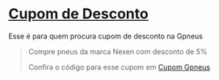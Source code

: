 # [Cupom de Desconto](https://github.com/CupomDeDesconto/Promocoes/blob/main/README.md)
Esse é para quem procura cupom de desconto na Gpneus
<blockquote cite="https://asasdodesconto.com/desconto/compre-pneus-da-marca-nexen-com-desconto-de-5-2224151"><p>Compre pneus da marca Nexen com desconto de 5%</p><footer>Confira o código para esse cupom em <a href="https://asasdodesconto.com/desconto/compre-pneus-da-marca-nexen-com-desconto-de-5-2224151">Cupom Gpneus</a></footer></blockquote>